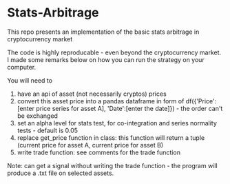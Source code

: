# Stats-Arbitrage
This repo presents an implementation of the basic stats arbitrage in cryptocurrency market

The code is highly reproducable - even beyond the cryptocurrency market. I made some remarks below on how you can run the strategy on your computer.

You will need to
1. have an api of asset (not necessarily cryptos) prices
2. convert this asset price into a pandas dataframe in form of df({'Price':[enter price series for asset A], 'Date':[enter the date]}) - the order can't be exchanged
3. set an alpha level for stats test, for co-integration and series normality tests - default is 0.05
4. replace get_price function in class: this function will return a tuple (current price for asset A, current price for asset B)
5. write trade function: see comments for the trade function


Note: can get a signal without writing the trade function - the program will produce a .txt file on selected assets. 


